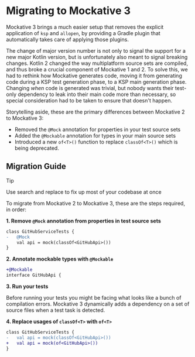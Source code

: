 # Migrating to Mockative 3

Mockative 3 brings a much easier setup that removes the explicit application of `ksp` and `allopen`, by providing a 
Gradle plugin that automatically takes care of applying those plugins.

The change of major version number is not only to signal the support for a new major Kotlin version, but is 
unfortunately also meant to signal breaking changes. Kotlin 2 changed the way multiplatform source sets are compiled, 
and thus broke a crucial component of Mockative 1 and 2. To solve this, we had to rethink how Mockative generates code, 
moving it from generating code during a KSP test generation phase, to a KSP main generation phase. Changing _when_ code 
is generated was trivial, but nobody wants their test-only dependency to leak into their main code more than necessary, 
so special consideration had to be taken to ensure that doesn't happen.

Storytelling aside, these are the primary differences between Mockative 2 to Mockative 3:

 - Removed the `@Mock` annotation for properties in your test source sets
 - Added the `@Mockable` annotation for types in your main source sets
 - Introduced a new `of<T>()` function to replace `classOf<T>()` which is being deprecated.

## Migration Guide

> [!TIP]
> Use search and replace to fix up most of your codebase at once

To migrate from Mockative 2 to Mockative 3, these are the steps required, in order:

**1. Remove `@Mock` annotation from properties in test source sets**

```diff
class GitHubServiceTests {
-   @Mock
    val api = mock(classOf<GitHubApi>())
}
```

**2. Annotate mockable types with `@Mockable`**

```diff
+@Mockable
interface GitHubApi {
```

**3. Run your tests**

Before running your tests you might be facing what looks like a bunch of compilation errors. Mockative 3 dynamically 
adds a dependency on a set of source files when a test task is detected. 

**4. Replace usages of `classOf<T>` with `of<T>`**

```diff
class GitHubServiceTests {
-   val api = mock(classOf<GitHubApi>())
+   val api = mock(of<GitHubApi>())
}
```
